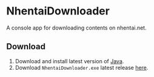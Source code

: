 # NhentaiDownloader
A console app for downloading contents on nhentai.net.

## Download
1. Download and install latest version of [Java](https://www.java.com/en/).
2. Download `NhentaiDownloader.exe` latest release [here](https://github.com/skade27/NhentaiDownloader/releases).